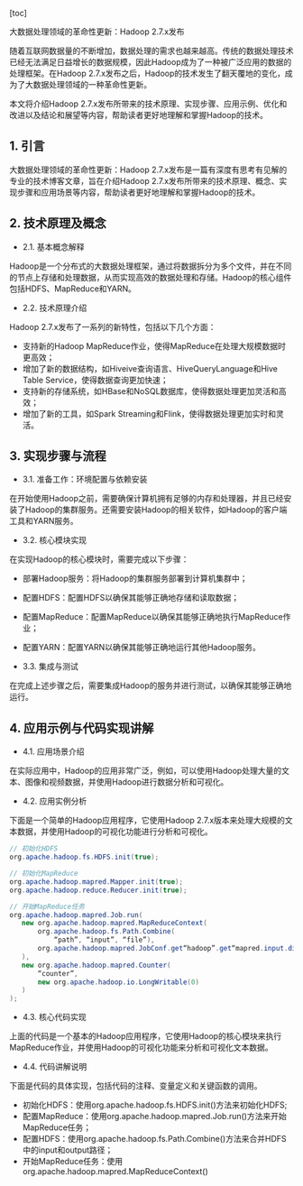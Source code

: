 
[toc]                    
                
                
大数据处理领域的革命性更新：Hadoop 2.7.x发布

随着互联网数据量的不断增加，数据处理的需求也越来越高。传统的数据处理技术已经无法满足日益增长的数据规模，因此Hadoop成为了一种被广泛应用的数据的处理框架。在Hadoop 2.7.x发布之后，Hadoop的技术发生了翻天覆地的变化，成为了大数据处理领域的一种革命性更新。

本文将介绍Hadoop 2.7.x发布所带来的技术原理、实现步骤、应用示例、优化和改进以及结论和展望等内容，帮助读者更好地理解和掌握Hadoop的技术。

## 1. 引言

大数据处理领域的革命性更新：Hadoop 2.7.x发布是一篇有深度有思考有见解的专业的技术博客文章，旨在介绍Hadoop 2.7.x发布所带来的技术原理、概念、实现步骤和应用场景等内容，帮助读者更好地理解和掌握Hadoop的技术。

## 2. 技术原理及概念

- 2.1. 基本概念解释

Hadoop是一个分布式的大数据处理框架，通过将数据拆分为多个文件，并在不同的节点上存储和处理数据，从而实现高效的数据处理和存储。Hadoop的核心组件包括HDFS、MapReduce和YARN。

- 2.2. 技术原理介绍

Hadoop 2.7.x发布了一系列的新特性，包括以下几个方面：

- 支持新的Hadoop MapReduce作业，使得MapReduce在处理大规模数据时更高效；
- 增加了新的数据结构，如Hiveive查询语言、HiveQueryLanguage和Hive Table Service，使得数据查询更加快速；
- 支持新的存储系统，如HBase和NoSQL数据库，使得数据处理更加灵活和高效；
- 增加了新的工具，如Spark Streaming和Flink，使得数据处理更加实时和灵活。

## 3. 实现步骤与流程

- 3.1. 准备工作：环境配置与依赖安装

在开始使用Hadoop之前，需要确保计算机拥有足够的内存和处理器，并且已经安装了Hadoop的集群服务。还需要安装Hadoop的相关软件，如Hadoop的客户端工具和YARN服务。

- 3.2. 核心模块实现

在实现Hadoop的核心模块时，需要完成以下步骤：

- 部署Hadoop服务：将Hadoop的集群服务部署到计算机集群中；
- 配置HDFS：配置HDFS以确保其能够正确地存储和读取数据；
- 配置MapReduce：配置MapReduce以确保其能够正确地执行MapReduce作业；
- 配置YARN：配置YARN以确保其能够正确地运行其他Hadoop服务。

- 3.3. 集成与测试

在完成上述步骤之后，需要集成Hadoop的服务并进行测试，以确保其能够正确地运行。

## 4. 应用示例与代码实现讲解

- 4.1. 应用场景介绍

在实际应用中，Hadoop的应用非常广泛，例如，可以使用Hadoop处理大量的文本、图像和视频数据，并使用Hadoop进行数据分析和可视化。

- 4.2. 应用实例分析

下面是一个简单的Hadoop应用程序，它使用Hadoop 2.7.x版本来处理大规模的文本数据，并使用Hadoop的可视化功能进行分析和可视化。

```java
// 初始化HDFS
org.apache.hadoop.fs.HDFS.init(true);

// 初始化MapReduce
org.apache.hadoop.mapred.Mapper.init(true);
org.apache.hadoop.reduce.Reducer.init(true);

// 开始MapReduce任务
org.apache.hadoop.mapred.Job.run(
   new org.apache.hadoop.mapred.MapReduceContext(
       org.apache.hadoop.fs.Path.Combine(
           “path”, “input”, “file”),
       org.apache.hadoop.mapred.JobConf.get“hadoop”.get“mapred.input.dir”()
   ),
   new org.apache.hadoop.mapred.Counter(
       “counter”,
       new org.apache.hadoop.io.LongWritable(0)
   )
);
```

- 4.3. 核心代码实现

上面的代码是一个基本的Hadoop应用程序，它使用Hadoop的核心模块来执行MapReduce作业，并使用Hadoop的可视化功能来分析和可视化文本数据。

- 4.4. 代码讲解说明

下面是代码的具体实现，包括代码的注释、变量定义和关键函数的调用。

- 初始化HDFS：使用org.apache.hadoop.fs.HDFS.init()方法来初始化HDFS;
- 配置MapReduce：使用org.apache.hadoop.mapred.Job.run()方法来开始MapReduce任务；
- 配置HDFS：使用org.apache.hadoop.fs.Path.Combine()方法来合并HDFS中的input和output路径；
- 开始MapReduce任务：使用org.apache.hadoop.mapred.MapReduceContext()

